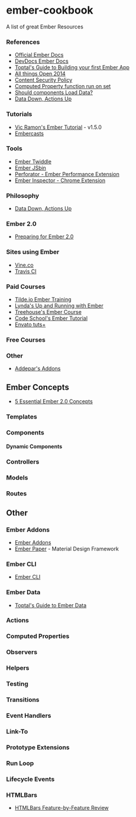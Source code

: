 # ember-cookbook
A list of great Ember Resources

### References

* [Official Ember Docs](http://emberjs.com/)
* [DevDocs Ember Docs](http://devdocs.io/ember/)
* [Toptal's Guide to Building your first Ember App](http://www.toptal.com/javascript/a-step-by-step-guide-to-building-your-first-ember-js-app)
* [All things Open 2014](http://allthingsopen.org/talks/the-ember-js-framework-everything-you-need-to-know/)
* [Content Security Policy](http://emberigniter.com/modify-content-security-policy-on-new-ember-cli-app/)
* [Computed Property function run on set](http://stackoverflow.com/questions/32749998/ember-computed-property-that-runs-a-function-on-set/32750190#32750190)
* [Should components Load Data?](http://emberigniter.com/should-components-load-data/)
* [Data Down, Actions Up](http://www.samselikoff.com/blog/data-down-actions-up/)

### Tutorials

* [Vic Ramon's Ember Tutorial](http://ember.vicramon.com/) - v1.5.0
* [Embercasts](http://www.embercasts.com/)

### Tools

* [Ember Twiddle](http://www.ember-twiddle.com)
* [Ember JSbin](http://emberjs.jsbin.com/)
* [Perforator - Ember Performance Extension](https://chrome.google.com/webstore/detail/perforator-ember-performa/hfdilejiecmablifdkololalnbbmdcdb)
* [Ember Inspector - Chrome Extension](https://chrome.google.com/webstore/detail/ember-inspector/bmdblncegkenkacieihfhpjfppoconhi)

### Philosophy

* [Data Down, Actions Up](http://www.samselikoff.com/blog/data-down-actions-up/)

### Ember 2.0

* [Preparing for Ember 2.0](http://www.samselikoff.com/blog/preparing-for-ember-2.0/)

### Sites using Ember

* [Vine.co](https://vine.co/)
* [Travis CI](https://travis-ci.org/)

### Paid Courses

* [Tilde.io Ember Training](http://www.tilde.io/events/introduction-to-ember-online/)
* [Lynda's Up and Running with Ember](http://www.lynda.com/Emberjs-tutorials/Up-Running-Emberjs/178116-2.html)
* [Treehouse's Ember Course](https://teamtreehouse.com/library/emberjs)
* [Code School's Ember Tutorial](https://www.codeschool.com/courses/warming-up-with-ember-js)
* [Envato tuts+](http://code.tutsplus.com/courses/ember-for-beginners)

### Free Courses

### Other

* [Addepar's Addons](http://addepar.github.io/)

## Ember Concepts 

* [5 Essential Ember 2.0 Concepts](http://emberigniter.com/5-essential-ember-2.0-concepts/)

### Templates

### Components

#### Dynamic Components

### Controllers

### Models

### Routes

## Other

### Ember Addons

* [Ember Addons](http://www.emberaddons.com/)
* [Ember Paper](http://miguelcobain.github.io/ember-paper/) - Material Design Framework

### Ember CLI

* [Ember CLI](http://ember-cli.com/)

### Ember Data

* [Toptal's Guide to Ember Data](http://www.toptal.com/emberjs/a-thorough-guide-to-ember-data)

### Actions

### Computed Properties

### Observers

### Helpers

### Testing

### Transitions

### Event Handlers

### Link-To

### Prototype Extensions

### Run Loop

### Lifecycle Events

### HTMLBars

* [HTMLBars Feature-by-Feature Review](http://colintoh.com/blog/htmlbars)




